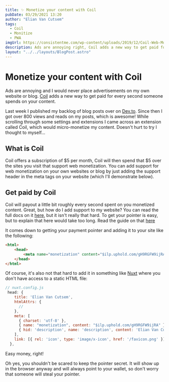 ```yaml
---
title: ✨ Monetize your content with Coil
pubDate: 03/29/2021 13:20
author: "Elian Van Cutsem"
tags:
  - Coil
  - Monitize
  - PWA
imgUrl: https://consistentme.com/wp-content/uploads/2019/12/Coil-Web-Monetization.png
description: Ads are annoying right, Coil adds a new way to get paid for every second spent on your content.
layout: "../../layouts/BlogPost.astro"
---
```


# Monetize your content with Coil

Ads are annoying and I would never place advertisements on my own website or blog. [Coil](https://coil.com) adds a new way to get paid for every second someone spends on your content.

Last week I published my backlog of blog posts over on [Dev.to](https://dev.to/elianvancutsem). Since then I got over 800 views and reads on my posts, which is awesome! While scrolling through some settings and extensions I came across an extension called Coil, which would micro-monetize my content. Doesn't hurt to try I thought to myself...

## What is Coil

Coil offers a subscription of $5 per month, Coil will then spend that $5 over the sites you visit that support web monetization. You can add support for web monetization on your own websites or blog by just adding the support header in the meta tags on your website (which I'll demonstrate below).

## Get paid by Coil

Coil will payout a little bit roughly every second spent on you monetized content. Great, but how do I add support to my website? You can read the full docs on it [here](https://coil.com/creator), but it isn't really that hard. To get your pointer is easy, but to explain that here would take too long. Read the guide on that [here](https://developers.coil.com/#Example)

It comes down to getting your payment pointer and adding it to your site like the following:

```html
<html>
	<head>
		<meta name="monetization" content="$ilp.uphold.com/gH9RGFW9ijRA" />
	</head>
</html>
```

Of course, it's also not that hard to add it in something like [Nuxt](https://nuxtjs.org) where you don't have access to a static HTML file:

```js
// nuxt.config.js
 head: {
    title: 'Elian Van Cutsem',
    htmlAttrs: {
      //
    },
    meta: [
      { charset: 'utf-8' },
      { name: "monetization", content: "$ilp.uphold.com/gH9RGFW9ijRA" },
      { hid: 'description', name: 'description', content: 'Elian Van Cutsem' },
    ],
    link: [{ rel: 'icon', type: 'image/x-icon', href: '/favicon.png' }],
  },
```

Easy money, right!

Oh yes, you shouldn't be scared to keep the pointer secret. It will show up in the browser anyway and will always point to your wallet, so don't worry that someone will steal your pointer.
